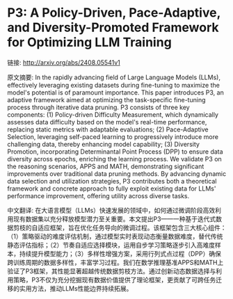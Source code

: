 # P3: A Policy-Driven, Pace-Adaptive, and Diversity-Promoted Framework for Optimizing LLM Training

链接: http://arxiv.org/abs/2408.05541v1

原文摘要:
In the rapidly advancing field of Large Language Models (LLMs), effectively
leveraging existing datasets during fine-tuning to maximize the model's
potential is of paramount importance. This paper introduces P3, an adaptive
framework aimed at optimizing the task-specific fine-tuning process through
iterative data pruning. P3 consists of three key components: (1) Policy-driven
Difficulty Measurement, which dynamically assesses data difficulty based on the
model's real-time performance, replacing static metrics with adaptable
evaluations; (2) Pace-Adaptive Selection, leveraging self-paced learning to
progressively introduce more challenging data, thereby enhancing model
capability; (3) Diversity Promotion, incorporating Determinantal Point Process
(DPP) to ensure data diversity across epochs, enriching the learning process.
We validate P3 on the reasoning scenarios, APPS and MATH, demonstrating
significant improvements over traditional data pruning methods. By advancing
dynamic data selection and utilization strategies, P3 contributes both a
theoretical framework and concrete approach to fully exploit existing data for
LLMs' performance improvement, offering utility across diverse tasks.

中文翻译:
在大语言模型（LLMs）快速发展的领域中，如何通过微调阶段高效利用现有数据集以充分释放模型潜力至关重要。本文提出P3——一种基于迭代式数据剪枝的自适应框架，旨在优化任务导向的微调过程。该框架包含三大核心组件：（1）策略驱动的难度评估机制，通过模型实时表现动态衡量数据难度，替代传统静态评估指标；（2）节奏自适应选择模块，运用自步学习策略逐步引入高难度样本，持续提升模型能力；（3）多样性增强方案，采用行列式点过程（DPP）确保跨训练周期的数据多样性，丰富学习过程。我们在数学推理基准APPS和MATH上验证了P3框架，其性能显著超越传统数据剪枝方法。通过创新动态数据选择与利用策略，P3不仅为充分挖掘现有数据价值提供了理论框架，更贡献了可跨任务迁移的实用方法，推动LLMs性能边界持续拓展。
